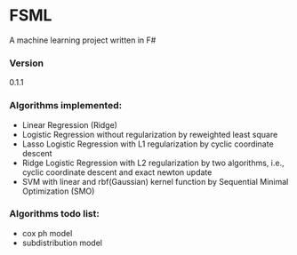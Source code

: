 # FSML
A machine learning project written in F#

### Version
0.1.1

### Algorithms implemented:
  - Linear Regression (Ridge)
  - Logistic Regression without regularization by reweighted least square
  - Lasso Logistic Regression with L1 regularization by cyclic coordinate descent
  - Ridge Logistic Regression with L2 regularization by two algorithms, i.e., cyclic coordinate descent and exact newton update
  - SVM with linear and rbf(Gaussian) kernel function by Sequential Minimal Optimization (SMO)

### Algorithms todo list:
  - cox ph model
  - subdistribution model
